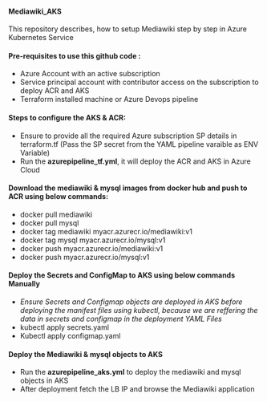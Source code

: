#### Mediawiki_AKS

This repository describes, how to setup Mediawiki step by step in Azure Kubernetes Service

#### Pre-requisites to use this github code :
- Azure Account with an active subscription
- Service principal account with contributor access on the subscription to deploy ACR and AKS
- Terraform installed machine or Azure Devops pipeline

#### Steps to configure the AKS & ACR:
- Ensure to provide all the required Azure subscription SP details in terraform.tf (Pass the SP secret from the YAML pipeline varaible as ENV Variable)
- Run the **azurepipeline_tf.yml**, it will deploy the ACR and AKS in Azure Cloud

#### Download the mediawiki & mysql images from docker hub and push to ACR using below commands:
- docker pull mediawiki
- docker pull mysql
- docker tag mediawiki myacr.azurecr.io/mediawiki:v1 
- docker tag mysql myacr.azurecr.io/mysql:v1 
- docker push myacr.azurecr.io/mediawiki:v1 
- docker push myacr.azurecr.io/mysql:v1 

#### Deploy the Secrets and ConfigMap to AKS using below commands Manually
- *Ensure Secrets and Configmap objects are deployed in AKS before deploying the manifest files using kubectl, because we are reffering the data in secrets and configmap in the deployment YAML Files*
- kubectl apply secrets.yaml
- Kubectl apply configmap.yaml

#### Deploy the Mediawiki & mysql objects to AKS
- Run the **azurepipeline_aks.yml** to deploy the mediawiki and mysql objects in AKS
- After deployment fetch the LB IP and browse the Mediawiki application
